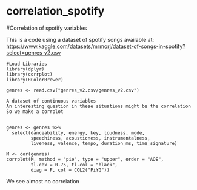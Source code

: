 # correlation_spotify

#Correlation of spotify variables

This is a code using a dataset of spotify songs available at: 
https://www.kaggle.com/datasets/mrmorj/dataset-of-songs-in-spotify?select=genres_v2.csv

```{r}
#Load Libraries
library(dplyr)
library(corrplot)
library(RColorBrewer)  
```


```
genres <- read.csv("genres_v2.csv/genres_v2.csv")
```

```
A dataset of continuous variables
An interesting question in these situations might be the correlation
So we make a corrplot


genres <- genres %>%
  select(danceability, energy, key, loudness, mode,
         speechiness, acousticness, instrumentalness,
         liveness, valence, tempo, duration_ms, time_signature)

M <- cor(genres)
corrplot(M, method = "pie", type = "upper", order = "AOE",
         tl.cex = 0.75, tl.col = "black",
         diag = F, col = COL2("PiYG"))
```

We see almost no correlation

